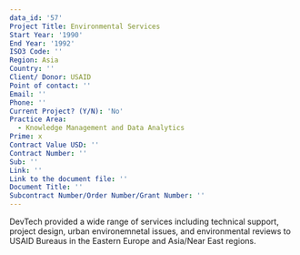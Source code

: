 ```yaml
---
data_id: '57'
Project Title: Environmental Services
Start Year: '1990'
End Year: '1992'
ISO3 Code: ''
Region: Asia
Country: ''
Client/ Donor: USAID
Point of contact: ''
Email: ''
Phone: ''
Current Project? (Y/N): 'No'
Practice Area:
  - Knowledge Management and Data Analytics
Prime: x
Contract Value USD: ''
Contract Number: ''
Sub: ''
Link: ''
Link to the document file: ''
Document Title: ''
Subcontract Number/Order Number/Grant Number: ''
---
```

DevTech provided a wide range of services including technical support, project design, urban environemnetal issues, and environmental reviews to USAID Bureaus in the Eastern Europe and Asia/Near East regions.